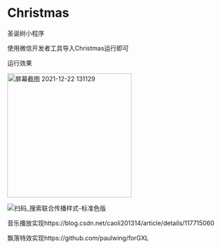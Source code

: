 # Christmas
圣诞树小程序

使用微信开发者工具导入Christmas运行即可

运行效果


<img width="283" alt="屏幕截图 2021-12-22 131129" src="https://user-images.githubusercontent.com/85597324/147039207-e7b7e6af-3b43-4619-a3b9-abe2651c6b5a.png">


![扫码_搜索联合传播样式-标准色版](https://user-images.githubusercontent.com/85597324/147039499-c041988b-9b59-46fe-99a5-67ee0786d13e.png)


音乐播放实现https://blog.csdn.net/caoli201314/article/details/117715060

飘落特效实现https://github.com/paulwing/forGXL
